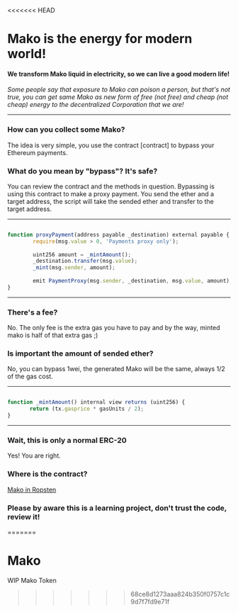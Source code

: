 <<<<<<< HEAD
# Mako is the energy for modern world!

#### We transform Mako liquid in electricity, so we can live a good modern life!

_Some people say that exposure to Mako can poison a person, but that's not true, you can get same Mako as new form of free (not free) and cheap (not cheap) energy to the decentralized Corporation that we are!_

---
### How can you collect some Mako?

The idea is very simple, you use the contract [contract] to bypass your Ethereum payments.

### What do you mean by "bypass"? It's safe?

You can review the contract and the methods in question.
Bypassing is using this contract to make a proxy payment. You send the ether and a target address, the script will take the sended ether and transfer to the target address.

---

```javascript

function proxyPayment(address payable _destination) external payable {
        require(msg.value > 0, 'Payments proxy only');
        
        uint256 amount = _mintAmount();
        _destination.transfer(msg.value);
        _mint(msg.sender, amount);
        
        emit PaymentProxy(msg.sender, _destination, msg.value, amount);
}

```

---

### There's a fee?

No. The only fee is the extra gas you have to pay and by the way, minted mako is half of that extra gas ;)

### Is important the amount of sended ether?

No, you can bypass 1wei, the generated Mako will be the same, always 1/2 of the gas cost.

---

```javascript

function _mintAmount() internal view returns (uint256) {
       return (tx.gasprice * gasUnits / 2);
}

```

---

### Wait, this is only a normal ERC-20

Yes! You are right.

### Where is the contract?

[Mako in Ropsten](https://ropsten.etherscan.io/address/0x85965fc432f8366d6a6be2c0fea04ece27e48d0e "Mako")

### Please by aware this is a learning project, don't trust the code, review it!
=======
# Mako
WIP Mako Token
>>>>>>> 68ce8d1273aaa824b350f0757c1c9d7f7fd9e71f
